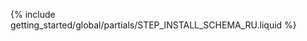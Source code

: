 <!-- TODO insert presentation -->
{% include getting_started/global/partials/STEP_INSTALL_SCHEMA_RU.liquid  %}
